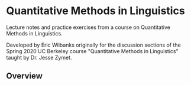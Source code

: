 # Quantitative Methods in Linguistics
Lecture notes and practice exercises from a course on Quantitative Methods in Linguistics.

Developed by Eric Wilbanks originally for the discussion sections of the Spring 2020 UC Berkeley course "Quantitative Methods in Linguistics" taught by Dr. Jesse Zymet.


## Overview

